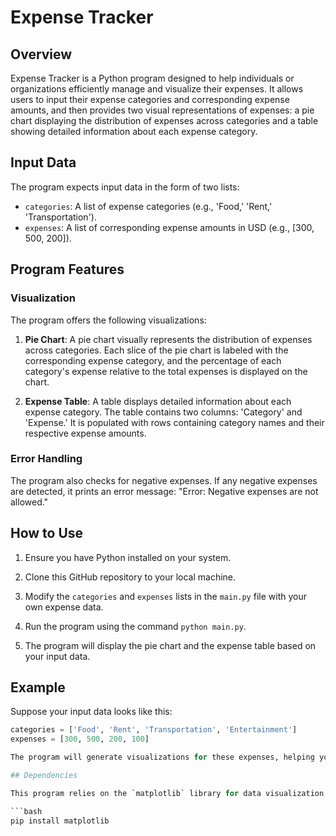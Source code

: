 # Expense Tracker

## Overview

Expense Tracker is a Python program designed to help individuals or organizations efficiently manage and visualize their expenses. It allows users to input their expense categories and corresponding expense amounts, and then provides two visual representations of expenses: a pie chart displaying the distribution of expenses across categories and a table showing detailed information about each expense category.

## Input Data

The program expects input data in the form of two lists:
- `categories`: A list of expense categories (e.g., 'Food,' 'Rent,' 'Transportation').
- `expenses`: A list of corresponding expense amounts in USD (e.g., [300, 500, 200]).

## Program Features

### Visualization

The program offers the following visualizations:

1. **Pie Chart**: A pie chart visually represents the distribution of expenses across categories. Each slice of the pie chart is labeled with the corresponding expense category, and the percentage of each category's expense relative to the total expenses is displayed on the chart.

2. **Expense Table**: A table displays detailed information about each expense category. The table contains two columns: 'Category' and 'Expense.' It is populated with rows containing category names and their respective expense amounts.

### Error Handling

The program also checks for negative expenses. If any negative expenses are detected, it prints an error message: "Error: Negative expenses are not allowed."

## How to Use

1. Ensure you have Python installed on your system.

2. Clone this GitHub repository to your local machine.

3. Modify the `categories` and `expenses` lists in the `main.py` file with your own expense data.

4. Run the program using the command `python main.py`.

5. The program will display the pie chart and the expense table based on your input data.

## Example

Suppose your input data looks like this:
```python
categories = ['Food', 'Rent', 'Transportation', 'Entertainment']
expenses = [300, 500, 200, 100]

The program will generate visualizations for these expenses, helping you manage your finances and make informed financial decisions.

## Dependencies

This program relies on the `matplotlib` library for data visualization. To install `matplotlib`, you can use pip by running the following command in your terminal or command prompt:

```bash
pip install matplotlib

